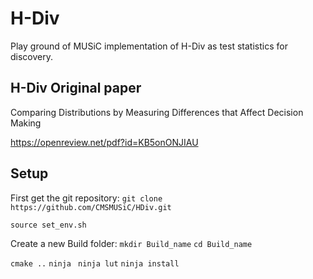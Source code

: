 # H-Div 

Play ground of MUSiC implementation of H-Div as test statistics for discovery.

## H-Div Original paper

Comparing Distributions by Measuring Differences that Affect Decision Making

https://openreview.net/pdf?id=KB5onONJIAU

## Setup
First get the git repository:
`git clone https://github.com/CMSMUSiC/HDiv.git`



`source set_env.sh`

Create a new Build folder:
`mkdir Build_name`
`cd Build_name`

`cmake ..`
`ninja `
`ninja lut`
`ninja install`

